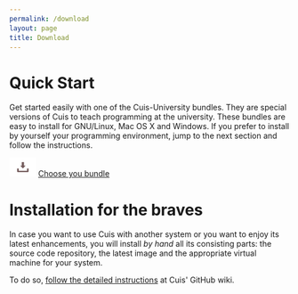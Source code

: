 ```yaml
---
permalink: /download
layout: page
title: Download
---
```


# Quick Start

Get started easily with one of the Cuis-University bundles. They are
special versions of Cuis to teach programming at the university. These
bundles are easy to install for GNU/Linux, Mac OS X and Windows.  If
you prefer to install by yourself your programming environment, jump to
the next section and follow the instructions.

<a href="https://github.com/Cuis-University/Cuis-University/releases/latest"><img src="./assets/imgs/download.png"></a> <a href="https://github.com/Cuis-University/Cuis-University/releases/latest">Choose you bundle</a>



# Installation for the braves

In case you want to use Cuis with another system or you want to enjoy
its latest enhancements, you will install <em>by hand</em> all its
consisting parts: the source code repository, the latest image and the
appropriate virtual machine for your system.

To do so, <a
href="https://github.com/Cuis-Smalltalk/Cuis-Smalltalk-Dev#setting-up-cuis-in-your-machine">follow
the detailed instructions</a> at Cuis' GitHub wiki.
